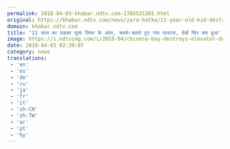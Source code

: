 ```yaml
---
permalink: 2018-04-03-khabar.ndtv.com-1785531301.html
original: https://khabar.ndtv.com/news/zara-hatke/11-year-old-kid-destroys-elevator-door-simply-by-stretching-1832001
domain: khabar.ndtv.com
title: '11 साल का लड़का घुसा लिफ्ट के अंदर, चलते-चलते टूट गया दरवाजा, देखें फिर क्या हुआ'
image: https://i.ndtvimg.com/i/2018-04/chinese-boy-destroys-elevator-doors-youtube_650x400_71522667014.jpg
date: 2018-04-03 02:39:07
category: news
translations: 
 - 'en'
 - 'es'
 - 'de'
 - 'ru'
 - 'ja'
 - 'fr'
 - 'it'
 - 'zh-CN'
 - 'zh-TW'
 - 'ar'
 - 'pt'
 - 'hy'
---
```


